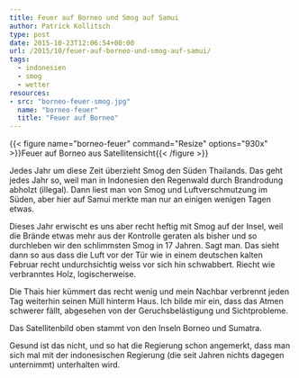 ```yaml
---
title: Feuer auf Borneo und Smog auf Samui
author: Patrick Kollitsch
type: post
date: 2015-10-23T12:06:54+00:00
url: /2015/10/feuer-auf-borneo-und-smog-auf-samui/
tags:
  - indonesien
  - smog
  - wetter
resources:
- src: "borneo-feuer-smog.jpg"
  name: "borneo-feuer"
  title: "Feuer auf Borneo"
---
```


{{< figure name="borneo-feuer" command="Resize" options="930x" >}}Feuer auf Borneo aus Satellitensicht{{< /figure >}}

Jedes Jahr um diese Zeit überzieht Smog den Süden Thailands. Das geht jedes Jahr so, weil man in Indonesien den Regenwald durch Brandrodung abholzt (illegal). Dann liest man von Smog und Luftverschmutzung im Süden, aber hier auf Samui merkte man nur an einigen wenigen Tagen etwas. 

Dieses Jahr erwischt es uns aber recht heftig mit Smog auf der Insel, weil die Brände etwas mehr aus der Kontrolle geraten als bisher und so durchleben wir den schlimmsten Smog in 17 Jahren. Sagt man. Das sieht dann so aus dass die Luft vor der Tür wie in einem deutschen kalten Februar recht undurchsichtig weiss vor sich hin schwabbert. Riecht wie verbranntes Holz, logischerweise.

Die Thais hier kümmert das recht wenig und mein Nachbar verbrennt jeden Tag weiterhin seinen Müll hinterm Haus. Ich bilde mir ein, dass das Atmen schwerer fällt, abgesehen von der Geruchsbelästigung und Sichtprobleme.

Das Satellitenbild oben stammt von den Inseln Borneo und Sumatra.

Gesund ist das nicht, und so hat die Regierung schon angemerkt, dass man sich mal mit der indonesischen Regierung (die seit Jahren nichts dagegen unternimmt) unterhalten wird.
